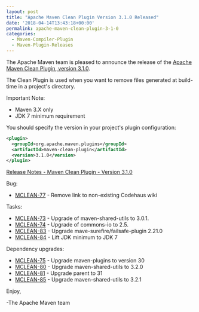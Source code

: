 ```yaml
---
layout: post
title: "Apache Maven Clean Plugin Version 3.1.0 Released"
date: '2018-04-14T13:43:18+00:00'
permalink: apache-maven-clean-plugin-3-1-0
categories:
  - Maven-Compiler-Plugin
  - Maven-Plugin-Releases
---
```

The Apache Maven team is pleased to announce the release of the
[Apache Maven Clean Plugin, version 3.1.0](https://maven.apache.org/plugins/maven-clean-plugin/).

The Clean Plugin is used when you want to remove files generated at build-time
in a project's directory.

Important Note:

* Maven 3.X only
* JDK 7 minimum requirement

You should specify the version in your project's plugin configuration:

```xml
<plugin>
  <groupId>org.apache.maven.plugins</groupId>
  <artifactId>maven-clean-plugin</artifactId>
  <version>3.1.0</version>
</plugin>
```

<!-- more -->

[Release Notes - Maven Clean Plugin - Version 3.1.0](https://issues.apache.org/jira/secure/ReleaseNote.jspa?projectId=12317224&version=12337984)

Bug:

* [MCLEAN-77](https://issues.apache.org/jira/browse/MCLEAN-77) - Remove link to non-existing Codehaus wiki

Tasks:

* [MCLEAN-73](https://issues.apache.org/jira/browse/MCLEAN-73) - Upgrade of maven-shared-utils to 3.0.1.
* [MCLEAN-74](https://issues.apache.org/jira/browse/MCLEAN-74) - Upgrade of commons-io to 2.5.
* [MCLEAN-83](https://issues.apache.org/jira/browse/MCLEAN-83) - Upgrade mave-surefire/failsafe-plugin 2.21.0
* [MCLEAN-84](https://issues.apache.org/jira/browse/MCLEAN-84) - Lift JDK minimum to JDK 7

Dependency upgrades:

* [MCLEAN-75](https://issues.apache.org/jira/browse/MCLEAN-75) - Upgrade maven-plugins to version 30
* [MCLEAN-80](https://issues.apache.org/jira/browse/MCLEAN-80) - Upgrade maven-shared-utils to 3.2.0
* [MCLEAN-81](https://issues.apache.org/jira/browse/MCLEAN-81) - Upgrade parent to 31
* [MCLEAN-85](https://issues.apache.org/jira/browse/MCLEAN-85) - Upgrade maven-shared-utils to 3.2.1


Enjoy,

-The Apache Maven team
